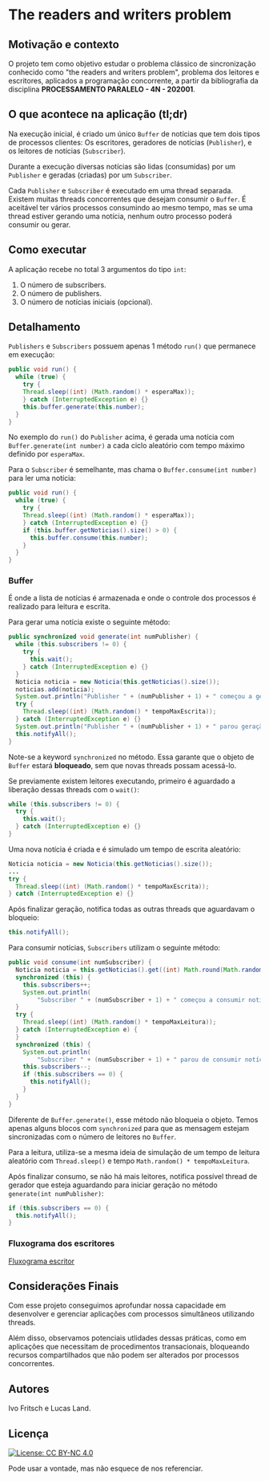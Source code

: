 # The readers and writers problem

## Motivação e contexto
O projeto tem como objetivo estudar o problema clássico de sincronização conhecido como "the readers and writers problem", problema dos leitores e escritores, aplicados a programação concorrente, a partir da bibliografia da disciplina **PROCESSAMENTO PARALELO - 4N - 202001**.

## O que acontece na aplicação (tl;dr)
Na execução inicial, é criado um único `Buffer` de notícias que tem dois tipos de processos clientes: Os escritores, geradores de notícias (`Publisher`), e os leitores de notícias (`Subscriber`).

Durante a execução diversas notícias são lidas (consumidas) por um `Publisher` e geradas (criadas) por um `Subscriber`.
 
Cada `Publisher` e `Subscriber` é executado em uma thread separada. Existem muitas threads concorrentes que desejam consumir o `Buffer`. É aceitável ter vários processos consumindo ao mesmo tempo, mas se uma thread estiver gerando uma notícia, nenhum outro processo poderá consumir ou gerar.

## Como executar
A aplicação recebe no total 3 argumentos do tipo `int`: 
1. O número de subscribers.
2. O número de publishers.
3. O número de notícias iniciais (opcional).

## Detalhamento
`Publishers` e `Subscribers` possuem apenas 1 método `run()` que permanece em execução:

```java
public void run() {
  while (true) {
    try {
    Thread.sleep((int) (Math.random() * esperaMax));
    } catch (InterruptedException e) {}
    this.buffer.generate(this.number);
  }
}
```
No exemplo do `run()` do `Publisher` acima, é gerada uma notícia com `Buffer.generate(int number)` a cada ciclo aleatório com tempo máximo definido por `esperaMax`.

Para o `Subscriber` é semelhante, mas chama o `Buffer.consume(int number)` para ler uma notícia:

```java
public void run() {
  while (true) {
    try {
    Thread.sleep((int) (Math.random() * esperaMax));
    } catch (InterruptedException e) {}
    if (this.buffer.getNoticias().size() > 0) {
      this.buffer.consume(this.number);
    }
  }
}
```
### Buffer

É onde a lista de notícias é armazenada e onde o controle dos processos é realizado para leitura e escrita.

Para gerar uma notícia existe o seguinte método:

```java
public synchronized void generate(int numPublisher) {
  while (this.subscribers != 0) {
    try {
      this.wait();
    } catch (InterruptedException e) {}
  }
  Noticia noticia = new Noticia(this.getNoticias().size());
  noticias.add(noticia);
  System.out.println("Publisher " + (numPublisher + 1) + " começou a gerar notícia " + (noticia.getNumber() + 1) + ".");
  try {
    Thread.sleep((int) (Math.random() * tempoMaxEscrita));
  } catch (InterruptedException e) {}
  System.out.println("Publisher " + (numPublisher + 1) + " parou geração notícia " + (noticia.getNumber() + 1) + ".");
  this.notifyAll();
}
```
Note-se a keyword `synchronized` no método. Essa garante que o objeto de `Buffer` estará **bloqueado**, sem que novas threads possam acessá-lo.

Se previamente existem leitores executando, primeiro é aguardado a liberação dessas threads com o `wait()`:

```java
while (this.subscribers != 0) {
  try {
    this.wait();
  } catch (InterruptedException e) {}
}
```
Uma nova notícia é criada e é simulado um tempo de escrita aleatório:

```java
Noticia noticia = new Noticia(this.getNoticias().size());
...
try {
  Thread.sleep((int) (Math.random() * tempoMaxEscrita));
} catch (InterruptedException e) {}
```
Após finalizar geração, notifica todas as outras threads que aguardavam o bloqueio:

```java
this.notifyAll();
```
Para consumir notícias, `Subscribers` utilizam o seguinte método:

```java
public void consume(int numSubscriber) {
  Noticia noticia = this.getNoticias().get((int) Math.round(Math.random() * (this.getNoticias().size() - 1)));
  synchronized (this) {
    this.subscribers++;
    System.out.println(
        "Subscriber " + (numSubscriber + 1) + " começou a consumir notícia " + (noticia.getNumber() + 1) + ".");
  }
  try {
    Thread.sleep((int) (Math.random() * tempoMaxLeitura));
  } catch (InterruptedException e) {
  }
  synchronized (this) {
    System.out.println(
        "Subscriber " + (numSubscriber + 1) + " parou de consumir notícia " + (noticia.getNumber() + 1) + ".");
    this.subscribers--;
    if (this.subscribers == 0) {
      this.notifyAll();
    }
  }
}
```
Diferente de `Buffer.generate()`, esse método não bloqueia o objeto. Temos apenas alguns blocos com `synchronized` para que as mensagem estejam sincronizadas com o número de leitores no `Buffer`.

Para a leitura, utiliza-se a mesma ideia de simulação de um tempo de leitura aleatório com `Thread.sleep()` e tempo `Math.random() * tempoMaxLeitura`.

Após finalizar consumo, se não há mais leitores, notifica possível thread de gerador que esteja aguardando para iniciar geração no método `generate(int numPublisher)`:
```java
if (this.subscribers == 0) {
  this.notifyAll();
}
```

### Fluxograma dos escritores

[Fluxograma escritor](readerFlux.png)

## Considerações Finais

Com esse projeto conseguimos aprofundar nossa capacidade em desenvolver e gerenciar aplicações com processos simultâneos utilizando threads.

Além disso, observamos potenciais utlidades dessas práticas, como em aplicações que necessitam de procedimentos transacionais, bloqueando recursos compartilhados que não podem ser alterados por processos concorrentes.  

## Autores

Ivo Fritsch e Lucas Land.

## Licença

[![License: CC BY-NC 4.0](https://img.shields.io/badge/License-CC%20BY--NC%204.0-lightgrey.svg)](https://creativecommons.org/licenses/by-nc/4.0/)

Pode usar a vontade, mas não esquece de nos referenciar.